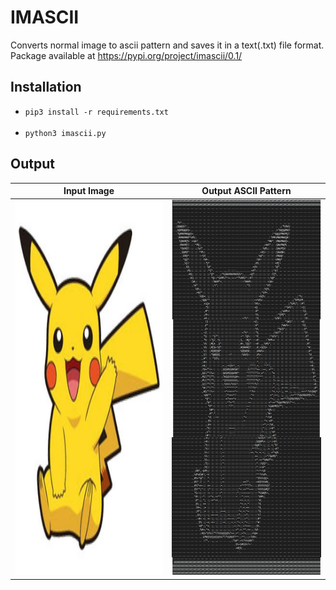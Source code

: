 # IMASCII
Converts normal image to ascii pattern and saves it in a text(.txt) file format.
Package available at https://pypi.org/project/imascii/0.1/
## Installation
- `pip3 install -r requirements.txt`  <br><br>
- `python3 imascii.py`

## Output
Input Image                |  Output ASCII Pattern
:-------------------------:|:-------------------------:
<img src="pika.png" width="300" height="600" />   |  <img src="out.png" width="300" height="600" /> 

